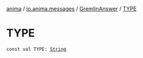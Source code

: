 [anima](../../index.md) / [io.anima.messages](../index.md) / [GremlinAnswer](index.md) / [TYPE](./-t-y-p-e.md)

# TYPE

`const val TYPE: `[`String`](https://kotlinlang.org/api/latest/jvm/stdlib/kotlin/-string/index.html)